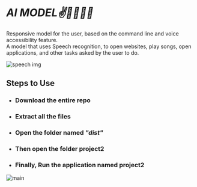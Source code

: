 <h1><em>AI MODEL✌🤞✨🎶😎</em></h1>

Responsive model for the user, based on the command line and voice accessibility feature.<br>
A model that uses Speech recognition, to open websites, play songs, open applications, and other tasks asked by the user to do. 

![speech img](https://user-images.githubusercontent.com/71118230/167260576-7c8f666d-77d1-4744-87fd-e5d195bb59d5.jpeg)

<h2>Steps to Use </h2>
<ul>
  <li>
    <h3>Download the entire repo</h3>
  </li>
  <li>
    <h3>Extract all the files</h3>
  </li>
  <li>
    <h3>Open the folder named <em>"dist"</em></h3>
  </li>
  <li>
    <h3>Then open the folder project2</h3>
  </li>
  <li>
    <h3>Finally, Run the application named project2</h3>
  </li>
 </ul>
 
![main](https://user-images.githubusercontent.com/71118230/167261729-7f7439da-024e-4d8b-8193-bbf1e530e79f.JPG)

 

